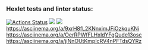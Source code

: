 ### Hexlet tests and linter status:
[![Actions Status](https://github.com/sad-x/backend-project-lvl2/workflows/hexlet-check/badge.svg)](https://github.com/sad-x/backend-project-lvl2/actions)
<a href="https://codeclimate.com/github/codeclimate/codeclimate/maintainability"><img src="https://api.codeclimate.com/v1/badges/a99a88d28ad37a79dbf6/maintainability" /></a>
<a href="https://codeclimate.com/github/sad-x/backend-project-lvl2/test_coverage"><img src="https://api.codeclimate.com/v1/badges/5680c3a712628dafb65b/test_coverage" /></a>
https://asciinema.org/a/9xrH8fL2KNnximJFiOzkquKNi
https://asciinema.org/a/OerRPWfFLHxldYFgQude13osc
https://asciinema.org/a/jiNnOUtKmpIcRV4nPFTdsQYRz
